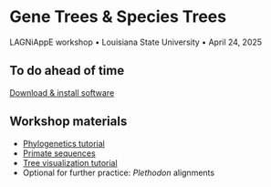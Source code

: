 # Gene Trees & Species Trees

LAGNiAppE workshop &#8226; Louisiana State University &#8226; April 24, 2025

## To do ahead of time

[Download & install software](software_info.md)

## Workshop materials

* [Phylogenetics tutorial](tutorial.md)
* [Primate sequences](data/primate_seqs)
* [Tree visualization tutorial](tree_viz.md)
* Optional for further practice: *Plethodon* alignments

